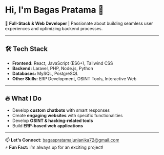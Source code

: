 # Hi, I'm Bagas Pratama 👋

🚀 **Full-Stack & Web Developer** | Passionate about building seamless user experiences and optimizing backend processes.

---

## 🛠️ Tech Stack
- **Frontend:** React, JavaScript (ES6+), Tailwind CSS
- **Backend:** Laravel, PHP, Node.js, Python
- **Databases:** MySQL, PostgreSQL
- **Other Skills:** ERP Development, OSINT Tools, Interactive Web

---

## 🔥 What I Do
- Develop **custom chatbots** with smart responses
- Create **engaging websites** with specific functionalities
- Develop **OSINT & hacking-related tools**
- Build **ERP-based web applications**

---

📫 **Let's Connect:** [bagaspratamajunianika72@gmail.com](mailto:bagaspratamajunianika72@gmail.com)  
⚡ **Fun Fact:** I’m always up for an exciting project!

<!---
bagaspra16/bagaspra16 is a ✨ special ✨ repository because its `README.md` (this file) appears on your GitHub profile.
You can click the Preview link to take a look at your changes.
--->
